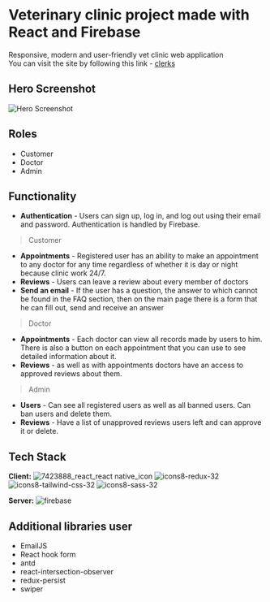 # Veterinary clinic project made with React and Firebase

Responsive, modern and user-friendly vet clinic web application\
You can visit the site by following this link - [clerks](https://clerks.vercel.app/)


## Hero Screenshot
![Hero Screenshot](https://user-images.githubusercontent.com/103593831/224328995-64ade1cb-23e0-4498-b4ca-ae29eda52598.png)


## Roles
- Customer
- Doctor
- Admin


## Functionality
- **Authentication** - Users can sign up, log in, and log out using their email and password. Authentication is handled by Firebase.
> Customer
- **Appointments** - Registered user has an ability to make an appointment to any doctor for any time regardless of whether it is day or night because clinic work 24/7.
- **Reviews** - Users can leave a review about every member of doctors
- **Send an email** - If the user has a question, the answer to which cannot be found in the FAQ section, then on the main page there is a form that he can fill out, send and receive an answer
> Doctor
- **Appointments** - Each doctor can view all records made by users to him. There is also a button on each appointment that you can use to see detailed information about it.
- **Reviews** - as well as with appointments doctors have an access to approved reviews about them.
> Admin
- **Users** - Can see all registered users as well as all banned users. Can ban users and delete them.
- **Reviews** - Have a list of unapproved reviews users left and can approve it or delete.


## Tech Stack

**Client:** ![7423888_react_react native_icon](https://user-images.githubusercontent.com/103593831/224342285-0965943c-e13b-4368-be3b-b14488a0df03.png)
 ![icons8-redux-32](https://user-images.githubusercontent.com/103593831/224342377-3b0c7bad-3649-4b9f-9af8-4217f8f11ce1.png)
 ![icons8-tailwind-css-32](https://user-images.githubusercontent.com/103593831/224342439-d6f2bc39-683e-4c59-9a5f-70cb1f5987d3.png)
 ![icons8-sass-32](https://user-images.githubusercontent.com/103593831/224342475-f30c8270-6bdc-4478-8706-91077d6b4a41.png)

**Server:** ![firebase](https://user-images.githubusercontent.com/103593831/224341401-3c2da535-8f76-4003-b696-ddb4a1a67c09.png)


## Additional libraries user
- EmailJS
- React hook form
- antd
- react-intersection-observer
- redux-persist
- swiper
